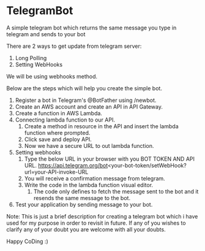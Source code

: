 # TelegramBot
A simple telegram bot which returns the same message you type in telegram and sends to your bot

There are 2 ways to get update from telegram server:
1. Long Polling
2. Setting WebHooks

We will be using webhooks method.

Below are the steps which will help you create the simple bot. 

1. Register a bot in Telegram's @BotFather using /newbot.
2. Create an AWS account and create an API in API Gateway.
3. Create a function in AWS Lambda.
4. Connecting lambda function to our API.
    1. Create a method in resource in the API and insert the lambda function where prompted.
    2. Click save and deploy API.
    3. Now we have a secure URL to out lambda function.
5. Setting webhooks
    1. Type the below URL in your browser with you BOT TOKEN AND API URL.
       https://api.telegram.org/bot<your-bot-token/setWebHook?url=your-API-invoke-URL
    2. You will receive a confirmation message from telegram.
    3. Write the code in the lambda function visual editor.
        1. The code only defines to fetch the message sent to the bot and it resends the same message to the bot.
6. Test your application by sending message to your bot.


Note: This is just a brief description for creating a telegram bot which i have used for my purpose in order to revisit in future.
If any of you wishes to clarify any of your doubt you are welcome with all your doubts.

Happy CoDing :)
 
     
